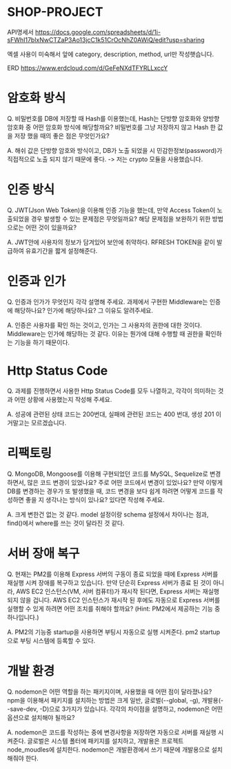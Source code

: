 # SHOP-PROJECT

API명세서
https://docs.google.com/spreadsheets/d/1i-sFWhI17blxNwCTZaP3Ao13jcC1k51CrOcNhZ0AWiQ/edit?usp=sharing

엑셀 사용이 미숙해서 앞에 category, description, method, url만 작성햇습니다.

ERD
https://www.erdcloud.com/d/GeFeNXdTFYRLLxccY

# 암호화 방식
Q. 비밀번호를 DB에 저장할 때 Hash를 이용했는데, Hash는 단방향 암호화와 양방향 암호화 중 어떤 암호화 방식에 해당할까요?
비밀번호를 그냥 저장하지 않고 Hash 한 값을 저장 했을 때의 좋은 점은 무엇인가요?

A. 해쉬 값은 단방향 암호와 방식이고, DB가 노출 되었을 시 민감한정보(password)가 직접적으로 노출 되지 않기 때문에 좋다.
-> 저는 crypto 모듈을 사용했습니다.

# 인증 방식
Q. JWT(Json Web Token)을 이용해 인증 기능을 했는데, 만약 Access Token이 노출되었을 경우 발생할 수 있는 문제점은 무엇일까요?
해당 문제점을 보완하기 위한 방법으로는 어떤 것이 있을까요?

A. JWT안에 사용자의 정보가 담겨있어 보안에 취약하다. RFRESH TOKEN을 같이 발급하여 유효기간을 짧게 설정해준다.

# 인증과 인가
Q. 인증과 인가가 무엇인지 각각 설명해 주세요.
과제에서 구현한 Middleware는 인증에 해당하나요? 인가에 해당하나요? 그 이유도 알려주세요.

A. 인증은 사용자를 확인 하는 것이고, 인가는 그 사용자의 권한에 대한 것이다. Middleware는 인가에 해당하는 것 같다.
이유는 뭔가에 대해 수행할 때 권한을 확인하는 기능을 하기 때문이다.

# Http Status Code
Q. 과제를 진행하면서 사용한 Http Status Code를 모두 나열하고, 각각이 의미하는 것과 어떤 상황에 사용했는지 작성해 주세요.

A. 성공에 관련된 상태 코드는 200번대, 실패에 관련된 코드는 400 번대,
생성 201 이거말고는 모르겠습니다.

# 리팩토링
Q. MongoDB, Mongoose를 이용해 구현되었던 코드를 MySQL, Sequelize로 변경하면서, 많은 코드 변경이 있었나요? 주로 어떤 코드에서 변경이 있었나요?
만약 이렇게 DB를 변경하는 경우가 또 발생했을 때, 코드 변경을 보다 쉽게 하려면 어떻게 코드를 작성하면 좋을 지 생각나는 방식이 있나요? 있다면 작성해 주세요.

A. 크게 변한건 없는 것 같다. model 설정이랑 schema 설정에서 차이나는 점과, find()에서 where를 쓰는 것이 달라진 것 같다.

# 서버 장애 복구
Q. 현재는 PM2를 이용해 Express 서버의 구동이 종료 되었을 때에 Express 서버를 재실행 시켜 장애를 복구하고 있습니다. 만약 단순히 Express 서버가 종료 된 것이 아니라, AWS EC2 인스턴스(VM, 서버 컴퓨터)가 재시작 된다면, Express 서버는 재실행되지 않을 겁니다. AWS EC2 인스턴스가 재시작 된 후에도 자동으로 Express 서버를 실행할 수 있게 하려면 어떤 조치를 취해야 할까요? (Hint: PM2에서 제공하는 기능 중 하나입니다.)

A. PM2의 기능중 startup을 사용하면 부팅시 자동으로 실행 시켜준다.
pm2 startup으로 부팅 시스템에 등록할 수 있다.

# 개발 환경
Q. nodemon은 어떤 역할을 하는 패키지이며, 사용했을 때 어떤 점이 달라졌나요?
npm을 이용해서 패키지를 설치하는 방법은 크게 일반, 글로벌(--global, -g), 개발용(--save-dev, -D)으로 3가지가 있습니다. 각각의 차이점을 설명하고, nodemon은 어떤 옵션으로 설치해야 될까요?

A. nodemon은 코드를 작성하는 중에 변경사항을 저장하면 자동으로 서버를 재실행 시켜준다. 글로벌은 시스템 폴터에 패키지를 설치하고, 개발용은
프로젝트 node_moudles에 설치한다. nodemon은 개발환경에서 쓰기 때문에 개발용으로 설치 해줘야 한다.
